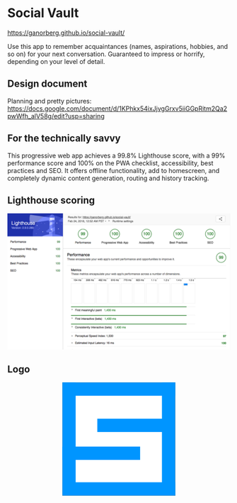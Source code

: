 # Social Vault

https://ganorberg.github.io/social-vault/

Use this app to remember acquaintances (names, aspirations, hobbies, and so on) for your next conversation. Guaranteed to impress or horrify, depending on your level of detail.


## Design document
Planning and pretty pictures: https://docs.google.com/document/d/1KPhkx54ixJjvgGrxv5iiGGpRitm2Qa2pwWfh_alV58g/edit?usp=sharing

## For the technically savvy
This progressive web app achieves a 99.8% Lighthouse score, with a 99% performance score and  100% on the PWA checklist, accessibility, best practices and SEO. It offers offline functionality, add to homescreen, and completely dynamic content generation, routing and history tracking.

## Lighthouse scoring
<p align="center">
  <img src="lighthouse/lighthouse-scores.png" alt="Lighthouse scoring"/>
</p>

## Logo
<p align="center">
  <img src="icons/256x256.png" alt="Social Vault logo"/>
</p>